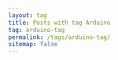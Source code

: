 ```yaml
---
layout: tag
title: Posts with tag Arduino
tag: arduino-tag
permalink: /tags/arduino-tag/
sitemap: false
---
```

